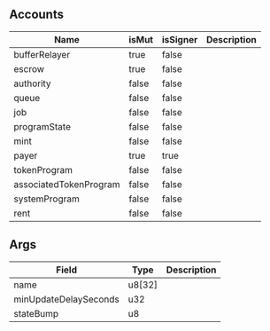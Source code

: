## Accounts

| Name                   | isMut | isSigner | Description |
| ---------------------- | ----- | -------- | ----------- |
| bufferRelayer          | true  | false    |             |
| escrow                 | true  | false    |             |
| authority              | false | false    |             |
| queue                  | false | false    |             |
| job                    | false | false    |             |
| programState           | false | false    |             |
| mint                   | false | false    |             |
| payer                  | true  | true     |             |
| tokenProgram           | false | false    |             |
| associatedTokenProgram | false | false    |             |
| systemProgram          | false | false    |             |
| rent                   | false | false    |             |

## Args

| Field                 | Type   | Description |
| --------------------- | ------ | ----------- |
| name                  | u8[32] |             |
| minUpdateDelaySeconds | u32    |             |
| stateBump             | u8     |             |
